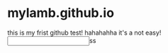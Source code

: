 # mylamb.github.io
this is my frist github test!
hahahahha
it's a not easy!
<input type="text">ss</input>
